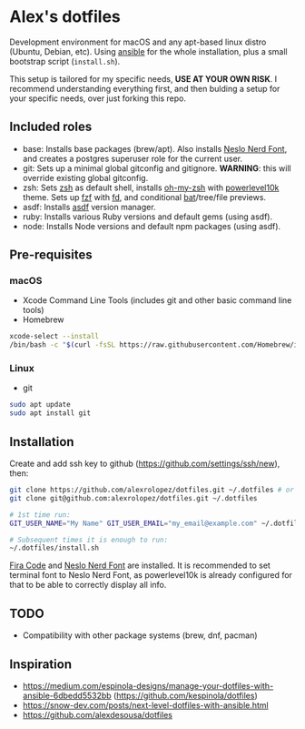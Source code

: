 # Alex's dotfiles
Development environment for macOS and any apt-based linux distro (Ubuntu, Debian, etc).
Using [ansible] for the whole installation, plus a small bootstrap script (`install.sh`).

This setup is tailored for my specific needs, **USE AT YOUR OWN RISK**.
I recommend understanding everything first, and then bulding a setup for your specific needs, over just forking this repo.

## Included roles
- base: Installs base packages (brew/apt). Also installs [Neslo Nerd Font], and creates a postgres superuser role for the current user.
- git: Sets up a minimal global gitconfig and gitignore. **WARNING**: this will override existing global gitconfig.
- zsh: Sets [zsh] as default shell, installs [oh-my-zsh] with [powerlevel10k] theme. Sets up [fzf] with [fd], and conditional [bat]/tree/file previews.
- asdf: Installs [asdf] version manager.
- ruby: Installs various Ruby versions and default gems (using asdf).
- node: Installs Node versions and default npm packages (using asdf).

## Pre-requisites

### macOS
- Xcode Command Line Tools (includes git and other basic command line tools)
- Homebrew
```bash
xcode-select --install
/bin/bash -c "$(curl -fsSL https://raw.githubusercontent.com/Homebrew/install/HEAD/install.sh)"
```

### Linux
- git
```bash
sudo apt update
sudo apt install git
```

## Installation
Create and add ssh key to github (https://github.com/settings/ssh/new), then:

```bash
git clone https://github.com/alexrolopez/dotfiles.git ~/.dotfiles # or
git clone git@github.com:alexrolopez/dotfiles.git ~/.dotfiles

# 1st time run:
GIT_USER_NAME="My Name" GIT_USER_EMAIL="my_email@example.com" ~/.dotfiles/install.sh

# Subsequent times it is enough to run:
~/.dotfiles/install.sh
```

[Fira Code] and [Neslo Nerd Font] are installed.
It is recommended to set terminal font to Neslo Nerd Font, as powerlevel10k is already configured for that to be able to correctly display all info.

## TODO
- Compatibility with other package systems (brew, dnf, pacman)

## Inspiration
- https://medium.com/espinola-designs/manage-your-dotfiles-with-ansible-6dbedd5532bb (https://github.com/kespinola/dotfiles)
- https://snow-dev.com/posts/next-level-dotfiles-with-ansible.html 
- https://github.com/alexdesousa/dotfiles

[ansible]: https://docs.ansible.com/ansible/latest/index.html
[zsh]: https://zsh.sourceforge.io/
[oh-my-zsh]: https://github.com/ohmyzsh/ohmyzsh
[powerlevel10k]: https://github.com/romkatv/powerlevel10k
[Neslo Nerd Font]: https://github.com/romkatv/powerlevel10k/blob/master/font.md
[Fira Code]: https://github.com/tonsky/FiraCode
[fzf]: https://github.com/junegunn/fzf
[fd]: https://github.com/sharkdp/fd
[bat]: https://github.com/sharkdp/bat
[asdf]: http://asdf-vm.com/
